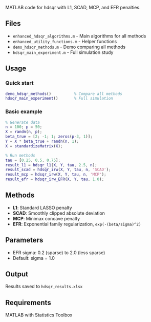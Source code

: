 MATLAB code for hdsqr with L1, SCAD, MCP, and EFR penalties.

## Files

- `enhanced_hdsqr_algorithms.m` - Main algorithms for all methods
- `enhanced_utility_functions.m` - Helper functions
- `demo_hdsqr_methods.m` - Demo comparing all methods
- `hdsqr_main_experiment.m` - Full simulation study

## Usage

### Quick start

```matlab
demo_hdsqr_methods()          % Compare all methods
hdsqr_main_experiment()       % Full simulation
```

### Basic example

```matlab
% Generate data
n = 100; p = 50;
X = randn(n, p);
beta_true = [2; -1; 1; zeros(p-3, 1)];
Y = X * beta_true + randn(n, 1);
X = standardizeMatrix(X);

% Run methods
tau = [0.25, 0.5, 0.75];
result_l1 = hdsqr_l1(X, Y, tau, 2.5, n);
result_scad = hdsqr_irw(X, Y, tau, n, 'SCAD');
result_mcp = hdsqr_irw(X, Y, tau, n, 'MCP');
result_efr = hdsqr_irw_EFR(X, Y, tau, 1.0);
```

## Methods

- **L1**: Standard LASSO penalty
- **SCAD**: Smoothly clipped absolute deviation
- **MCP**: Minimax concave penalty  
- **EFR**: Exponential family regularization, `exp(-(beta/sigma)^2)`

## Parameters

- EFR sigma: 0.2 (sparse) to 2.0 (less sparse)
- Default: sigma = 1.0

## Output

Results saved to `hdsqr_results.xlsx`

## Requirements

MATLAB with Statistics Toolbox
